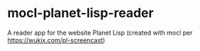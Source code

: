 mocl-planet-lisp-reader
=======================

A reader app for the website Planet Lisp (created with mocl per https://wukix.com/pl-screencast)
